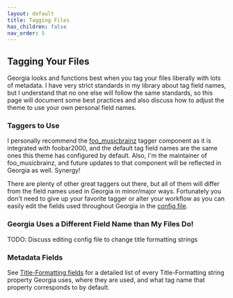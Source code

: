 ```yaml
---
layout: default
title: Tagging Files
has_children: false
nav_order: 5
---
```

## Tagging Your Files

Georgia looks and functions best when you tag your files liberally with lots of metadata. I have very strict standards in my library about tag field names, but I understand that no one else will follow the same standards, so this page will document some best practices and also discuss how to adjust the theme to use your own personal field names.

### Taggers to Use

I personally recommend the [foo_musicbrainz](https://www.foobar2000.org/components/view/foo_musicbrainz) tagger component as it is integrated with foobar2000, and the default tag field names are the same ones this theme has configured by default. Also, I'm the maintainer of foo_musicbrainz, and future updates to that component will be reflected in Georgia as well. Synergy!

There are plenty of other great taggers out there, but all of them will differ from the field names used in Georgia in minor/major ways. Fortunately you don't need to give up your favorite tagger or alter your workflow as you can easily edit the fields used throughout Georgia in the [config file](configuration.html).

### Georgia Uses a Different Field Name than My Files Do!

TODO: Discuss editing config file to change title formatting strings

### Metadata Fields

See [Title-Formatting fields](configuration-titleformatting.html) for a detailed list of every Title-Formatting string property Georgia uses, where they are used, and what tag name that property corresponds to by default.